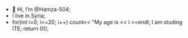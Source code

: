 - 👋 Hi, I’m @Hamza-504;
- I live in Syria;
- for(int i=0; i<=20; i++) 
count<< "My age is << i <<endl;
I am studing ITE;
return 0();
